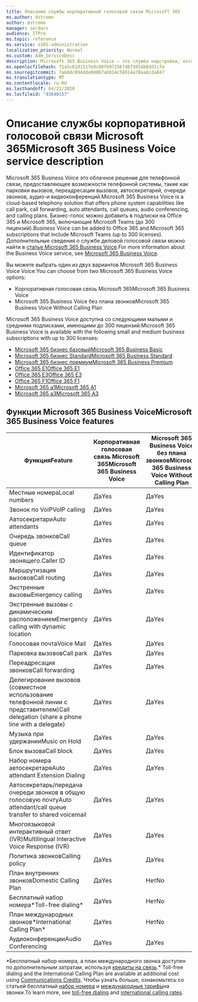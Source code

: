 ```yaml
---
title: Описание службы корпоративной голосовой связи Microsoft 365
ms.author: dstrome
author: dstrome
manager: serdars
audience: ITPro
ms.topic: reference
ms.service: o365-administration
localization_priority: Normal
ms.custom: Adm_ServiceDesc
description: Microsoft 365 Business Voice — это служба надстройки, которая позволяет использовать Microsoft Teams для звонков по телефону. Это сочетает телефонную систему, план для местных звонков, SMS и голосовые конференции.
ms.openlocfilehash: f1a5c61d1517e8c08f8972567d6f5054b0dd1cfe
ms.sourcegitcommit: 7a68dc894dde0d06fab014c56914a78aa8cda847
ms.translationtype: MT
ms.contentlocale: ru-RU
ms.lasthandoff: 04/21/2020
ms.locfileid: "43640157"
---
```

# <a name="microsoft-365-business-voice-service-description"></a><span data-ttu-id="48a35-104">Описание службы корпоративной голосовой связи Microsoft 365</span><span class="sxs-lookup"><span data-stu-id="48a35-104">Microsoft 365 Business Voice service description</span></span>

<span data-ttu-id="48a35-105">Microsoft 365 Business Voice это облачное решение для телефонной связи, предоставляющее возможности телефонной системы, такие как парковки вызовов, переадресация вызовов, автосекретарей, очереди звонков, аудио-и видеоконференций.</span><span class="sxs-lookup"><span data-stu-id="48a35-105">Microsoft 365 Business Voice is a cloud-based telephony solution that offers phone system capabilities like call park, call forwarding, auto attendants, call queues, audio conferencing, and calling plans.</span></span> <span data-ttu-id="48a35-106">Бизнес-голос можно добавить в подписки на Office 365 и Microsoft 365, включающие Microsoft Teams (до 300 лицензий).</span><span class="sxs-lookup"><span data-stu-id="48a35-106">Business Voice can be added to Office 365 and Microsoft 365 subscriptions that include Microsoft Teams (up to 300 licenses).</span></span> <span data-ttu-id="48a35-107">Дополнительные сведения о службе деловой голосовой связи можно найти в [статье Microsoft 365 Business Voice](https://docs.microsoft.com/MicrosoftTeams/business-voice/whats-business-voice).</span><span class="sxs-lookup"><span data-stu-id="48a35-107">For more information about the Business Voice service, see [Microsoft 365 Business Voice](https://docs.microsoft.com/MicrosoftTeams/business-voice/whats-business-voice).</span></span>

<span data-ttu-id="48a35-108">Вы можете выбрать один из двух вариантов Microsoft 365 Business Voice Voice:</span><span class="sxs-lookup"><span data-stu-id="48a35-108">You can choose from two Microsoft 365 Business Voice options:</span></span>

- <span data-ttu-id="48a35-109">Корпоративная голосовая связь Microsoft 365</span><span class="sxs-lookup"><span data-stu-id="48a35-109">Microsoft 365 Business Voice</span></span>
- <span data-ttu-id="48a35-110">Microsoft 365 Business Voice без плана звонков</span><span class="sxs-lookup"><span data-stu-id="48a35-110">Microsoft 365 Business Voice Without Calling Plan</span></span>

<span data-ttu-id="48a35-111">Microsoft 365 Business Voice доступна со следующими малыми и средними подписками, имеющими до 300 лицензий:</span><span class="sxs-lookup"><span data-stu-id="48a35-111">Microsoft 365 Business Voice is available with the following small and medium business subscriptions with up to 300 licenses:</span></span>

- [<span data-ttu-id="48a35-112">Microsoft 365 бизнес базовый</span><span class="sxs-lookup"><span data-stu-id="48a35-112">Microsoft 365 Business Basic</span></span>](office-365-platform-service-description/office-365-platform-service-description.md)
- [<span data-ttu-id="48a35-113">Microsoft 365 бизнес Standard</span><span class="sxs-lookup"><span data-stu-id="48a35-113">Microsoft 365 Business Standard</span></span>](office-365-platform-service-description/office-365-platform-service-description.md)
- [<span data-ttu-id="48a35-114">Microsoft 365 бизнес премиум</span><span class="sxs-lookup"><span data-stu-id="48a35-114">Microsoft 365 Business Premium</span></span>](microsoft-365-business-service-description.md)
- [<span data-ttu-id="48a35-115">Office 365 E1</span><span class="sxs-lookup"><span data-stu-id="48a35-115">Office 365 E1</span></span>](https://www.microsoft.com/en-us/microsoft-365/business/office-365-enterprise-e1-business-software?activetab=pivot%3aoverviewtab)
- [<span data-ttu-id="48a35-116">Office 365 E3</span><span class="sxs-lookup"><span data-stu-id="48a35-116">Office 365 E3</span></span>](https://www.microsoft.com/en-us/microsoft-365/business/office-365-enterprise-e3-business-software?activetab=pivot%3aoverviewtab)
- [<span data-ttu-id="48a35-117">Office 365 F1</span><span class="sxs-lookup"><span data-stu-id="48a35-117">Office 365 F1</span></span>](https://www.microsoft.com/en-us/microsoft-365/business/office-365-f1?activetab=pivot%3aoverviewtab)
- [<span data-ttu-id="48a35-118">Microsoft 365 a1</span><span class="sxs-lookup"><span data-stu-id="48a35-118">Microsoft 365 A1</span></span>](https://www.microsoft.com/en-us/microsoft-365/academic/compare-office-365-education-plans?activetab=tab:primaryr1)
- [<span data-ttu-id="48a35-119">Microsoft 365 a3</span><span class="sxs-lookup"><span data-stu-id="48a35-119">Microsoft 365 A3</span></span>](https://www.microsoft.com/en-us/microsoft-365/academic/compare-office-365-education-plans?activetab=tab:primaryr1)

## <a name="microsoft-365-business-voice-features"></a><span data-ttu-id="48a35-120">Функции Microsoft 365 Business Voice</span><span class="sxs-lookup"><span data-stu-id="48a35-120">Microsoft 365 Business Voice features</span></span>

| <span data-ttu-id="48a35-121">**Функция**</span><span class="sxs-lookup"><span data-stu-id="48a35-121">**Feature**</span></span>                                            | <span data-ttu-id="48a35-122">**Корпоративная голосовая связь Microsoft 365**</span><span class="sxs-lookup"><span data-stu-id="48a35-122">**Microsoft 365 Business Voice**</span></span> | <span data-ttu-id="48a35-123">**Microsoft 365 Business Voice без плана звонков**</span><span class="sxs-lookup"><span data-stu-id="48a35-123">**Microsoft 365 Business Voice Without Calling Plan**</span></span> |
|--------------------------------------------------------|----------------------------------|-------------------------------------------------------|
| <span data-ttu-id="48a35-124">Местные номера</span><span class="sxs-lookup"><span data-stu-id="48a35-124">Local numbers</span></span>                                          | <span data-ttu-id="48a35-125">Да</span><span class="sxs-lookup"><span data-stu-id="48a35-125">Yes</span></span>                              | <span data-ttu-id="48a35-126">Да</span><span class="sxs-lookup"><span data-stu-id="48a35-126">Yes</span></span>                                                   |
| <span data-ttu-id="48a35-127">Звонок по VoIP</span><span class="sxs-lookup"><span data-stu-id="48a35-127">VoIP calling</span></span>                                           | <span data-ttu-id="48a35-128">Да</span><span class="sxs-lookup"><span data-stu-id="48a35-128">Yes</span></span>                              | <span data-ttu-id="48a35-129">Да</span><span class="sxs-lookup"><span data-stu-id="48a35-129">Yes</span></span>                                                   |
| <span data-ttu-id="48a35-130">Автосекретари</span><span class="sxs-lookup"><span data-stu-id="48a35-130">Auto attendants</span></span>                                        | <span data-ttu-id="48a35-131">Да</span><span class="sxs-lookup"><span data-stu-id="48a35-131">Yes</span></span>                              | <span data-ttu-id="48a35-132">Да</span><span class="sxs-lookup"><span data-stu-id="48a35-132">Yes</span></span>                                                   |
| <span data-ttu-id="48a35-133">Очередь звонков</span><span class="sxs-lookup"><span data-stu-id="48a35-133">Call queue</span></span>                                             | <span data-ttu-id="48a35-134">Да</span><span class="sxs-lookup"><span data-stu-id="48a35-134">Yes</span></span>                              | <span data-ttu-id="48a35-135">Да</span><span class="sxs-lookup"><span data-stu-id="48a35-135">Yes</span></span>                                                   |
| <span data-ttu-id="48a35-136">Идентификатор звонящего.</span><span class="sxs-lookup"><span data-stu-id="48a35-136">Caller ID</span></span>                                              | <span data-ttu-id="48a35-137">Да</span><span class="sxs-lookup"><span data-stu-id="48a35-137">Yes</span></span>                              | <span data-ttu-id="48a35-138">Да</span><span class="sxs-lookup"><span data-stu-id="48a35-138">Yes</span></span>                                                   |
| <span data-ttu-id="48a35-139">Маршрутизация вызовов</span><span class="sxs-lookup"><span data-stu-id="48a35-139">Call routing</span></span>                                           | <span data-ttu-id="48a35-140">Да</span><span class="sxs-lookup"><span data-stu-id="48a35-140">Yes</span></span>                              | <span data-ttu-id="48a35-141">Да</span><span class="sxs-lookup"><span data-stu-id="48a35-141">Yes</span></span>                                                   |
| <span data-ttu-id="48a35-142">Экстренные вызовы</span><span class="sxs-lookup"><span data-stu-id="48a35-142">Emergency calling</span></span>                                      | <span data-ttu-id="48a35-143">Да</span><span class="sxs-lookup"><span data-stu-id="48a35-143">Yes</span></span>                              | <span data-ttu-id="48a35-144">Да</span><span class="sxs-lookup"><span data-stu-id="48a35-144">Yes</span></span>                                                   |
| <span data-ttu-id="48a35-145">Экстренные вызовы с динамическим расположением</span><span class="sxs-lookup"><span data-stu-id="48a35-145">Emergency calling with dynamic location</span></span>                | <span data-ttu-id="48a35-146">Да</span><span class="sxs-lookup"><span data-stu-id="48a35-146">Yes</span></span>                              | <span data-ttu-id="48a35-147">Да</span><span class="sxs-lookup"><span data-stu-id="48a35-147">Yes</span></span>                                                   |
| <span data-ttu-id="48a35-148">Голосовая почта</span><span class="sxs-lookup"><span data-stu-id="48a35-148">Voice Mail</span></span>                                             | <span data-ttu-id="48a35-149">Да</span><span class="sxs-lookup"><span data-stu-id="48a35-149">Yes</span></span>                              | <span data-ttu-id="48a35-150">Да</span><span class="sxs-lookup"><span data-stu-id="48a35-150">Yes</span></span>                                                   |
| <span data-ttu-id="48a35-151">Парковка вызовов</span><span class="sxs-lookup"><span data-stu-id="48a35-151">Call park</span></span>                                              | <span data-ttu-id="48a35-152">Да</span><span class="sxs-lookup"><span data-stu-id="48a35-152">Yes</span></span>                              | <span data-ttu-id="48a35-153">Да</span><span class="sxs-lookup"><span data-stu-id="48a35-153">Yes</span></span>                                                   |
| <span data-ttu-id="48a35-154">Переадресация звонков</span><span class="sxs-lookup"><span data-stu-id="48a35-154">Call forwarding</span></span>                                        | <span data-ttu-id="48a35-155">Да</span><span class="sxs-lookup"><span data-stu-id="48a35-155">Yes</span></span>                              | <span data-ttu-id="48a35-156">Да</span><span class="sxs-lookup"><span data-stu-id="48a35-156">Yes</span></span>                                                   |
| <span data-ttu-id="48a35-157">Делегирование вызовов (совместное использование телефонной линии с представителем)</span><span class="sxs-lookup"><span data-stu-id="48a35-157">Call delegation (share a phone line with a delegate)</span></span>   | <span data-ttu-id="48a35-158">Да</span><span class="sxs-lookup"><span data-stu-id="48a35-158">Yes</span></span>                              | <span data-ttu-id="48a35-159">Да</span><span class="sxs-lookup"><span data-stu-id="48a35-159">Yes</span></span>                                                   |
| <span data-ttu-id="48a35-160">Музыка при удержании</span><span class="sxs-lookup"><span data-stu-id="48a35-160">Music on Hold</span></span>                                          | <span data-ttu-id="48a35-161">Да</span><span class="sxs-lookup"><span data-stu-id="48a35-161">Yes</span></span>                              | <span data-ttu-id="48a35-162">Да</span><span class="sxs-lookup"><span data-stu-id="48a35-162">Yes</span></span>                                                   |
| <span data-ttu-id="48a35-163">Блок вызова</span><span class="sxs-lookup"><span data-stu-id="48a35-163">Call block</span></span>                                             | <span data-ttu-id="48a35-164">Да</span><span class="sxs-lookup"><span data-stu-id="48a35-164">Yes</span></span>                              | <span data-ttu-id="48a35-165">Да</span><span class="sxs-lookup"><span data-stu-id="48a35-165">Yes</span></span>                                                   |
| <span data-ttu-id="48a35-166">Набор номера автосекретаря</span><span class="sxs-lookup"><span data-stu-id="48a35-166">Auto attendant Extension Dialing</span></span>                       | <span data-ttu-id="48a35-167">Да</span><span class="sxs-lookup"><span data-stu-id="48a35-167">Yes</span></span>                              | <span data-ttu-id="48a35-168">Да</span><span class="sxs-lookup"><span data-stu-id="48a35-168">Yes</span></span>                                                   |
| <span data-ttu-id="48a35-169">Автосекретарь/передача очереди звонков в общую голосовую почту</span><span class="sxs-lookup"><span data-stu-id="48a35-169">Auto attendant/call queue transfer to shared voicemail</span></span> | <span data-ttu-id="48a35-170">Да</span><span class="sxs-lookup"><span data-stu-id="48a35-170">Yes</span></span>                              | <span data-ttu-id="48a35-171">Да</span><span class="sxs-lookup"><span data-stu-id="48a35-171">Yes</span></span>                                                   |
| <span data-ttu-id="48a35-172">Многоязыковой интерактивный ответ (IVR)</span><span class="sxs-lookup"><span data-stu-id="48a35-172">Multilingual Interactive Voice Response (IVR)</span></span>          | <span data-ttu-id="48a35-173">Да</span><span class="sxs-lookup"><span data-stu-id="48a35-173">Yes</span></span>                              | <span data-ttu-id="48a35-174">Да</span><span class="sxs-lookup"><span data-stu-id="48a35-174">Yes</span></span>                                                   |
| <span data-ttu-id="48a35-175">Политика звонков</span><span class="sxs-lookup"><span data-stu-id="48a35-175">Calling policy</span></span>                                         | <span data-ttu-id="48a35-176">Да</span><span class="sxs-lookup"><span data-stu-id="48a35-176">Yes</span></span>                              | <span data-ttu-id="48a35-177">Да</span><span class="sxs-lookup"><span data-stu-id="48a35-177">Yes</span></span>                                                   |
| <span data-ttu-id="48a35-178">План внутренних звонков</span><span class="sxs-lookup"><span data-stu-id="48a35-178">Domestic Calling Plan</span></span>                                  | <span data-ttu-id="48a35-179">Да</span><span class="sxs-lookup"><span data-stu-id="48a35-179">Yes</span></span>                              | <span data-ttu-id="48a35-180">Нет</span><span class="sxs-lookup"><span data-stu-id="48a35-180">No</span></span>                                                    |
| <span data-ttu-id="48a35-181">Бесплатный набор номера\*</span><span class="sxs-lookup"><span data-stu-id="48a35-181">Toll-free dialing\*</span></span>                                    | <span data-ttu-id="48a35-182">Да</span><span class="sxs-lookup"><span data-stu-id="48a35-182">Yes</span></span>                              | <span data-ttu-id="48a35-183">Нет</span><span class="sxs-lookup"><span data-stu-id="48a35-183">No</span></span>                                                    |
| <span data-ttu-id="48a35-184">План международных звонков\*</span><span class="sxs-lookup"><span data-stu-id="48a35-184">International Calling Plan\*</span></span>                           | <span data-ttu-id="48a35-185">Да</span><span class="sxs-lookup"><span data-stu-id="48a35-185">Yes</span></span>                              | <span data-ttu-id="48a35-186">Нет</span><span class="sxs-lookup"><span data-stu-id="48a35-186">No</span></span>                                                    |
| <span data-ttu-id="48a35-187">Аудиоконференции</span><span class="sxs-lookup"><span data-stu-id="48a35-187">Audio Conferencing</span></span>                                     | <span data-ttu-id="48a35-188">Да</span><span class="sxs-lookup"><span data-stu-id="48a35-188">Yes</span></span>                              | <span data-ttu-id="48a35-189">Да</span><span class="sxs-lookup"><span data-stu-id="48a35-189">Yes</span></span>                                                   |
 
<span data-ttu-id="48a35-190">\*Бесплатный набор номера, а план международного звонка доступен по дополнительным затратам, используя [кредиты на связь](https://docs.microsoft.com/microsoftteams/what-are-communications-credits).</span><span class="sxs-lookup"><span data-stu-id="48a35-190">\* Toll-free dialing and the International Calling Plan are available at additional cost using [Communications Credits](https://docs.microsoft.com/microsoftteams/what-are-communications-credits).</span></span> <span data-ttu-id="48a35-191">Чтобы узнать больше, ознакомьтесь со статьей бесплатный [набор номера](https://docs.microsoft.com/microsoftteams/toll-free-dialing-limitations-and-restrictions) и [международные тарифы](https://products.office.com/microsoft-teams/online-meeting-solutions#Rates)на звонки.</span><span class="sxs-lookup"><span data-stu-id="48a35-191">To learn more, see [toll-free dialing](https://docs.microsoft.com/microsoftteams/toll-free-dialing-limitations-and-restrictions) and [international calling rates](https://products.office.com/microsoft-teams/online-meeting-solutions#Rates).</span></span>
